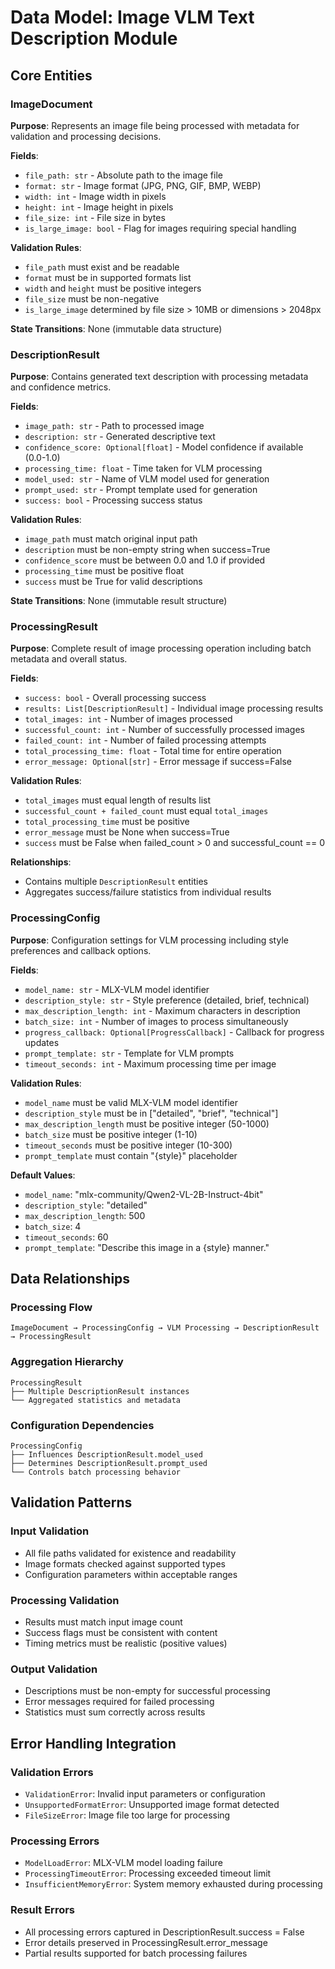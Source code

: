 # Data Model: Image VLM Text Description Module

## Core Entities

### ImageDocument
**Purpose**: Represents an image file being processed with metadata for validation and processing decisions.

**Fields**:
- `file_path: str` - Absolute path to the image file
- `format: str` - Image format (JPG, PNG, GIF, BMP, WEBP)
- `width: int` - Image width in pixels
- `height: int` - Image height in pixels
- `file_size: int` - File size in bytes
- `is_large_image: bool` - Flag for images requiring special handling

**Validation Rules**:
- `file_path` must exist and be readable
- `format` must be in supported formats list
- `width` and `height` must be positive integers
- `file_size` must be non-negative
- `is_large_image` determined by file size > 10MB or dimensions > 2048px

**State Transitions**: None (immutable data structure)

### DescriptionResult
**Purpose**: Contains generated text description with processing metadata and confidence metrics.

**Fields**:
- `image_path: str` - Path to processed image
- `description: str` - Generated descriptive text
- `confidence_score: Optional[float]` - Model confidence if available (0.0-1.0)
- `processing_time: float` - Time taken for VLM processing
- `model_used: str` - Name of VLM model used for generation
- `prompt_used: str` - Prompt template used for generation
- `success: bool` - Processing success status

**Validation Rules**:
- `image_path` must match original input path
- `description` must be non-empty string when success=True
- `confidence_score` must be between 0.0 and 1.0 if provided
- `processing_time` must be positive float
- `success` must be True for valid descriptions

**State Transitions**: None (immutable result structure)

### ProcessingResult
**Purpose**: Complete result of image processing operation including batch metadata and overall status.

**Fields**:
- `success: bool` - Overall processing success
- `results: List[DescriptionResult]` - Individual image processing results
- `total_images: int` - Number of images processed
- `successful_count: int` - Number of successfully processed images
- `failed_count: int` - Number of failed processing attempts
- `total_processing_time: float` - Total time for entire operation
- `error_message: Optional[str]` - Error message if success=False

**Validation Rules**:
- `total_images` must equal length of results list
- `successful_count + failed_count` must equal `total_images`
- `total_processing_time` must be positive
- `error_message` must be None when success=True
- `success` must be False when failed_count > 0 and successful_count == 0

**Relationships**:
- Contains multiple `DescriptionResult` entities
- Aggregates success/failure statistics from individual results

### ProcessingConfig
**Purpose**: Configuration settings for VLM processing including style preferences and callback options.

**Fields**:
- `model_name: str` - MLX-VLM model identifier
- `description_style: str` - Style preference (detailed, brief, technical)
- `max_description_length: int` - Maximum characters in description
- `batch_size: int` - Number of images to process simultaneously
- `progress_callback: Optional[ProgressCallback]` - Callback for progress updates
- `prompt_template: str` - Template for VLM prompts
- `timeout_seconds: int` - Maximum processing time per image

**Validation Rules**:
- `model_name` must be valid MLX-VLM model identifier
- `description_style` must be in ["detailed", "brief", "technical"]
- `max_description_length` must be positive integer (50-1000)
- `batch_size` must be positive integer (1-10)
- `timeout_seconds` must be positive integer (10-300)
- `prompt_template` must contain "{style}" placeholder

**Default Values**:
- `model_name`: "mlx-community/Qwen2-VL-2B-Instruct-4bit"
- `description_style`: "detailed"
- `max_description_length`: 500
- `batch_size`: 4
- `timeout_seconds`: 60
- `prompt_template`: "Describe this image in a {style} manner."

## Data Relationships

### Processing Flow
```
ImageDocument → ProcessingConfig → VLM Processing → DescriptionResult → ProcessingResult
```

### Aggregation Hierarchy
```
ProcessingResult
├── Multiple DescriptionResult instances
└── Aggregated statistics and metadata
```

### Configuration Dependencies
```
ProcessingConfig
├── Influences DescriptionResult.model_used
├── Determines DescriptionResult.prompt_used
└── Controls batch processing behavior
```

## Validation Patterns

### Input Validation
- All file paths validated for existence and readability
- Image formats checked against supported types
- Configuration parameters within acceptable ranges

### Processing Validation
- Results must match input image count
- Success flags must be consistent with content
- Timing metrics must be realistic (positive values)

### Output Validation
- Descriptions must be non-empty for successful processing
- Error messages required for failed processing
- Statistics must sum correctly across results

## Error Handling Integration

### Validation Errors
- `ValidationError`: Invalid input parameters or configuration
- `UnsupportedFormatError`: Unsupported image format detected
- `FileSizeError`: Image file too large for processing

### Processing Errors
- `ModelLoadError`: MLX-VLM model loading failure
- `ProcessingTimeoutError`: Processing exceeded timeout limit
- `InsufficientMemoryError`: System memory exhausted during processing

### Result Errors
- All processing errors captured in DescriptionResult.success = False
- Error details preserved in ProcessingResult.error_message
- Partial results supported for batch processing failures
